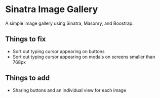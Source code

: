 # Sinatra Image Gallery

A simple image gallery using Sinatra, Masonry, and Boostrap.

## Things to fix

- Sort out typing cursor appearing on buttons
- Sort out typing cursor appearing on modals on screens smaller than 768px

## Things to add

- Sharing buttons and an individual view for each image